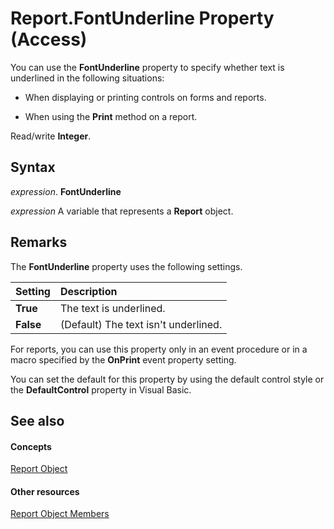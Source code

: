 
# Report.FontUnderline Property (Access)

You can use the  **FontUnderline** property to specify whether text is underlined in the following situations:


- When displaying or printing controls on forms and reports.
    
- When using the  **Print** method on a report.
    

 Read/write **Integer**.


## Syntax

 _expression_. **FontUnderline**

 _expression_ A variable that represents a **Report** object.


## Remarks

The  **FontUnderline** property uses the following settings.



|**Setting**|**Description**|
|:-----|:-----|
|**True**|The text is underlined.|
|**False**|(Default) The text isn't underlined.|
For reports, you can use this property only in an event procedure or in a macro specified by the  **OnPrint** event property setting.

You can set the default for this property by using the default control style or the  **DefaultControl** property in Visual Basic.


## See also


#### Concepts


[Report Object](6f77c1b4-a9ce-7caa-204c-fe0755c6f9df.md)
#### Other resources


[Report Object Members](73370a33-1ca0-da4d-9e36-88011bc2b93e.md)